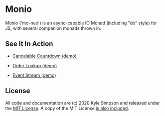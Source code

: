 # Monio

Monio ('mo-neo') is an async-capable IO Monad (including "do" style) for JS, with several companion monads thrown in.

## See It In Action

* [Cancelable Countdown (demo)](https://codepen.io/getify/pen/abvjRRK?editors=0011)

* [Order Lookup (demo)](https://codepen.io/getify/pen/YzyJqZa?editors=1011)

* [Event Stream (demo)](https://codepen.io/getify/pen/WNrNYKx?editors=1111)

## License

All code and documentation are (c) 2020 Kyle Simpson and released under the [MIT License](http://getify.mit-license.org/). A copy of the MIT License [is also included](LICENSE.txt).
